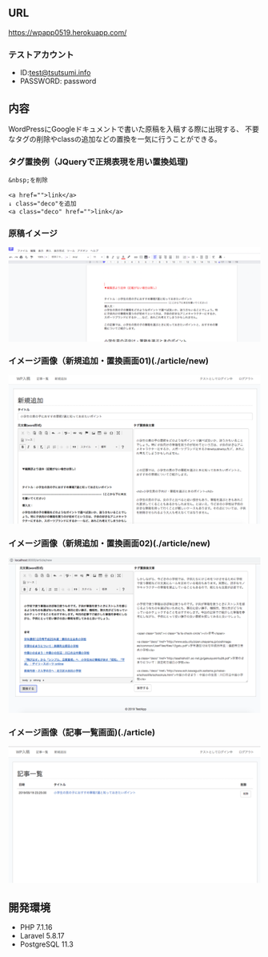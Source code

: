 ## URL
https://wpapp0519.herokuapp.com/

### テストアカウント
- ID:test@tsutsumi.info
- PASSWORD: password

## 内容
WordPressにGoogleドキュメントで書いた原稿を入稿する際に出現する、
不要なタグの削除やclassの追加などの置換を一気に行うことができる。

### タグ置換例（JQueryで正規表現を用い置換処理)
```
&nbsp;を削除
```

```
<a href="">link</a>
↓ class="deco"を追加
<a class="deco" href="">link</a>
```

### 原稿イメージ
![イメージ画像](img05.png)

### イメージ画像（新規追加・置換画面01)(./article/new)
![イメージ画像](img02.png)

### イメージ画像（新規追加・置換画面02)(./article/new)
![イメージ画像](img01.png)

### イメージ画像（記事一覧画面)(./article)
![イメージ画像](img03.png)

## 開発環境
- PHP 7.1.16
- Laravel 5.8.17
- PostgreSQL  11.3
